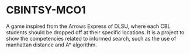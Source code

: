 # CBINTSY-MCO1
 A game inspired from the Arrows Express of DLSU, where each CBL students should be dropped off at their specific locations. It is a project to show the competencies related to informed search, such as the use of manhattan distance and A* algorithm.
